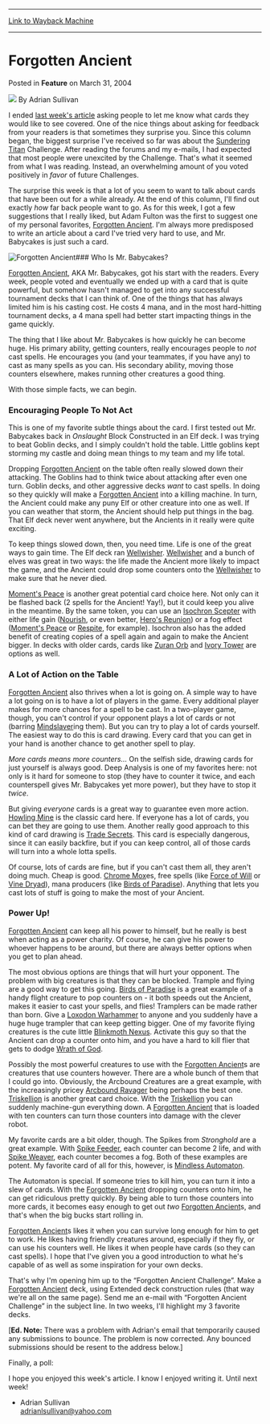 
---
[Link to Wayback Machine](https://web.archive.org/web/20201112013306/https://magic.wizards.com/en/articles/archive/feature/forgotten-ancient-2004-03-31)

[_metadata_:author]:- "Adrian Sullivan"
[_metadata_:description]:- "I ended last week's article asking people to let me know what cards they would like to see covered. One of the nice things about asking for feedback from your readers is that sometimes they surprise you. Since this column began, the biggest surprise I've received so far was about the Sundering Titan Challenge. After reading the forums and my e-mails, I had expected that most people were unexcited by the Challenge. That's what it seemed from what I was reading."
[_metadata_:generator]:- "Drupal 7 (http://drupal.org)"
[_metadata_:publish_date]:- "2004-03-31"
[_metadata_:title]:- "Forgotten Ancient"
[_metadata_:wayback_capture_timestamp]:- "2020-11-12 01:33:06+00:00"
[_metadata_:wayback_raw_url]:- "https://web.archive.org/web/20201112013306id_/https://magic.wizards.com/en/articles/archive/feature/forgotten-ancient-2004-03-31"
[_metadata_:wayback_url]:- "https://magic.wizards.com/en/articles/archive/feature/forgotten-ancient-2004-03-31"
---


Forgotten Ancient
=================



 Posted in **Feature**
 on March 31, 2004 






![](https://media.magic.wizards.com/styles/auth_small/public/images/person/authorpic_adriansullivan.jpg)
By Adrian Sullivan











I ended [last week's article](/en/articles/archive/echoing-truth-2004-03-24) asking people to let me know what cards they would like to see covered. One of the nice things about asking for feedback from your readers is that sometimes they surprise you. Since this column began, the biggest surprise I've received so far was about the [Sundering Titan](http://gatherer.wizards.com/Pages/Card/Details.aspx?name=Sundering+Titan) Challenge. After reading the forums and my e-mails, I had expected that most people were unexcited by the Challenge. That's what it seemed from what I was reading. Instead, an overwhelming amount of you voted positively in *favor* of future Challenges.

The surprise this week is that a lot of you seem to want to talk about cards that have been out for a while already. At the end of this column, I'll find out exactly *how* far back people want to go. As for this week, I got a few suggestions that I really liked, but Adam Fulton was the first to suggest one of my personal favorites, [Forgotten Ancient](http://gatherer.wizards.com/Pages/Card/Details.aspx?name=Forgotten+Ancient). I'm always more predisposed to write an article about a card I've tried very hard to use, and Mr. Babycakes is just such a card.

![Forgotten Ancient](http://gatherer.wizards.com/Handlers/Image.ashx?type=card&name=Forgotten+Ancient)### Who Is Mr. Babycakes?

[Forgotten Ancient](http://gatherer.wizards.com/Pages/Card/Details.aspx?name=Forgotten+Ancient), AKA Mr. Babycakes, got his start with the readers. Every week, people voted and eventually we ended up with a card that is quite powerful, but somehow hasn't managed to get into any successful tournament decks that I can think of. One of the things that has always limited him is his casting cost. He costs 4 mana, and in the most hard-hitting tournament decks, a 4 mana spell had better start impacting things in the game quickly.

The thing that I like about Mr. Babycakes is how quickly he can become huge. His primary ability, getting counters, really encourages people to *not* cast spells. He encourages you (and your teammates, if you have any) to cast as many spells as you can. His secondary ability, moving those counters elsewhere, makes running other creatures a good thing.

With those simple facts, we can begin.

### Encouraging People To Not Act

This is one of my favorite subtle things about the card. I first tested out Mr. Babycakes back in *Onslaught* Block Constructed in an Elf deck. I was trying to beat Goblin decks, and I simply couldn't hold the table. Little goblins kept storming my castle and doing mean things to my team and my life total. 

Dropping [Forgotten Ancient](http://gatherer.wizards.com/Pages/Card/Details.aspx?name=Forgotten+Ancient) on the table often really slowed down their attacking. The Goblins had to think twice about attacking after even one turn. Goblin decks, and other aggressive decks *want* to cast spells. In doing so they quickly will make a [Forgotten Ancient](http://gatherer.wizards.com/Pages/Card/Details.aspx?name=Forgotten+Ancient) into a killing machine. In turn, the Ancient could make any puny Elf or other creature into one as well. If you can weather that storm, the Ancient should help put things in the bag. That Elf deck never went anywhere, but the Ancients in it really were quite exciting.

To keep things slowed down, then, you need time. Life is one of the great ways to gain time. The Elf deck ran [Wellwisher](http://gatherer.wizards.com/Pages/Card/Details.aspx?name=Wellwisher). [Wellwisher](http://gatherer.wizards.com/Pages/Card/Details.aspx?name=Wellwisher) and a bunch of elves was great in two ways: the life made the Ancient more likely to impact the game, and the Ancient could drop some counters onto the [Wellwisher](http://gatherer.wizards.com/Pages/Card/Details.aspx?name=Wellwisher) to make sure that he never died.

[Moment's Peace](http://gatherer.wizards.com/Pages/Card/Details.aspx?name=Moment%27s+Peace) is another great potential card choice here. Not only can it be flashed back (2 spells for the Ancient! Yay!), but it could keep you alive in the meantime. By the same token, you can use an [Isochron Scepter](http://gatherer.wizards.com/Pages/Card/Details.aspx?name=Isochron+Scepter) with either life gain ([Nourish](http://gatherer.wizards.com/Pages/Card/Details.aspx?name=Nourish), or even better, [Hero's Reunion](http://gatherer.wizards.com/Pages/Card/Details.aspx?name=Hero%27s+Reunion)) or a fog effect ([Moment's Peace](http://gatherer.wizards.com/Pages/Card/Details.aspx?name=Moment%27s+Peace) or [Respite](http://gatherer.wizards.com/Pages/Card/Details.aspx?name=Respite), for example). Isochron also has the added benefit of creating copies of a spell again and again to make the Ancient bigger. In decks with older cards, cards like [Zuran Orb](http://gatherer.wizards.com/Pages/Card/Details.aspx?name=Zuran+Orb) and [Ivory Tower](http://gatherer.wizards.com/Pages/Card/Details.aspx?name=Ivory+Tower) are options as well.

### A Lot of Action on the Table

[Forgotten Ancient](http://gatherer.wizards.com/Pages/Card/Details.aspx?name=Forgotten+Ancient) also thrives when a lot is going on. A simple way to have a lot going on is to have a lot of players in the game. Every additional player makes for more chances for a spell to be cast. In a two-player game, though, you can't control if your opponent plays a lot of cards or not (barring [Mindslaver](http://gatherer.wizards.com/Pages/Card/Details.aspx?name=Mindslaver)ing them). But you can try to play a lot of cards yourself. The easiest way to do this is card drawing. Every card that you can get in your hand is another chance to get another spell to play. 

  
*More cards means more counters…*
On the selfish side, drawing cards for just yourself is always good. Deep Analysis is one of my favorites here: not only is it hard for someone to stop (they have to counter it twice, and each counterspell gives Mr. Babycakes yet more power), but they have to stop it *twice*.

But giving *everyone* cards is a great way to guarantee even more action. [Howling Mine](http://gatherer.wizards.com/Pages/Card/Details.aspx?name=Howling+Mine) is the classic card here. If everyone has a lot of cards, you can bet they are going to use them. Another really good approach to this kind of card drawing is [Trade Secrets](http://gatherer.wizards.com/Pages/Card/Details.aspx?name=Trade+Secrets). This card is especially dangerous, since it can easily backfire, but if you can keep control, all of those cards will turn into a whole lotta spells.

Of course, lots of cards are fine, but if you can't cast them all, they aren't doing much. Cheap is good. [Chrome Mox](http://gatherer.wizards.com/Pages/Card/Details.aspx?name=Chrome+Mox)es, free spells (like [Force of Will](http://gatherer.wizards.com/Pages/Card/Details.aspx?name=Force+of+Will) or [Vine Dryad](http://gatherer.wizards.com/Pages/Card/Details.aspx?name=Vine+Dryad)), mana producers (like [Birds of Paradise](http://gatherer.wizards.com/Pages/Card/Details.aspx?name=Birds+of+Paradise)). Anything that lets you cast lots of stuff is going to make the most of your Ancient.

### Power Up!

[Forgotten Ancient](http://gatherer.wizards.com/Pages/Card/Details.aspx?name=Forgotten+Ancient) can keep all his power to himself, but he really is best when acting as a power charity. Of course, he can give his power to whoever happens to be around, but there are always better options when you get to plan ahead.

The most obvious options are things that will hurt your opponent. The problem with big creatures is that they can be blocked. Trample and flying are a good way to get this going. [Birds of Paradise](http://gatherer.wizards.com/Pages/Card/Details.aspx?name=Birds+of+Paradise) is a great example of a handy flight creature to pop counters on - it both speeds out the Ancient, makes it easier to cast your spells, and flies! Tramplers can be made rather than born. Give a [Loxodon Warhammer](http://gatherer.wizards.com/Pages/Card/Details.aspx?name=Loxodon+Warhammer) to anyone and you suddenly have a huge huge trampler that can keep getting bigger. One of my favorite flying creatures is the cute little [Blinkmoth Nexus](http://gatherer.wizards.com/Pages/Card/Details.aspx?name=Blinkmoth+Nexus). Activate this guy so that the Ancient can drop a counter onto him, and you have a hard to kill flier that gets to dodge [Wrath of God](http://gatherer.wizards.com/Pages/Card/Details.aspx?name=Wrath+of+God).

Possibly the most powerful creatures to use with the [Forgotten Ancient](http://gatherer.wizards.com/Pages/Card/Details.aspx?name=Forgotten+Ancient)s are creatures that use counters however. There are a whole bunch of them that I could go into. Obviously, the Arcbound Creatures are a great example, with the increasingly pricey [Arcbound Ravager](http://gatherer.wizards.com/Pages/Card/Details.aspx?name=Arcbound+Ravager) being perhaps the best one. [Triskellion](http://gatherer.wizards.com/Pages/Card/Details.aspx?name=Triskellion) is another great card choice. With the [Triskellion](http://gatherer.wizards.com/Pages/Card/Details.aspx?name=Triskellion) you can suddenly machine-gun everything down. A [Forgotten Ancient](http://gatherer.wizards.com/Pages/Card/Details.aspx?name=Forgotten+Ancient) that is loaded with ten counters can turn those counters into damage with the clever robot.

My favorite cards are a bit older, though. The Spikes from *Stronghold* are a great example. With [Spike Feeder](http://gatherer.wizards.com/Pages/Card/Details.aspx?name=Spike+Feeder), each counter can become 2 life, and with [Spike Weaver](http://gatherer.wizards.com/Pages/Card/Details.aspx?name=Spike+Weaver), each counter becomes a fog. Both of these examples are potent. My favorite card of all for this, however, is [Mindless Automaton](http://gatherer.wizards.com/Pages/Card/Details.aspx?name=Mindless+Automaton).

The Automaton is special. If someone tries to kill him, you can turn it into a slew of cards. With the [Forgotten Ancient](http://gatherer.wizards.com/Pages/Card/Details.aspx?name=Forgotten+Ancient) dropping counters onto him, he can get ridiculous pretty quickly. By being able to turn those counters into more cards, it becomes easy enough to get out *two* [Forgotten Ancient](http://gatherer.wizards.com/Pages/Card/Details.aspx?name=Forgotten+Ancient)s, and that's when the big bucks start rolling in. 

[Forgotten Ancient](http://gatherer.wizards.com/Pages/Card/Details.aspx?name=Forgotten+Ancient)s likes it when you can survive long enough for him to get to work. He likes having friendly creatures around, especially if they fly, or can use his counters well. He likes it when people have cards (so they can cast spells). I hope that I've given you a good introduction to what he's capable of as well as some inspiration for your own decks.

That's why I'm opening him up to the “Forgotten Ancient Challenge”. Make a [Forgotten Ancient](http://gatherer.wizards.com/Pages/Card/Details.aspx?name=Forgotten+Ancient) deck, using Extended deck construction rules (that way we're all on the same page). Send me an e-mail with “Forgotten Ancient Challenge” in the subject line. In two weeks, I'll highlight my 3 favorite decks.

[**Ed. Note:** There was a problem with Adrian's email that temporarily caused any submissions to bounce. The problem is now corrected. Any bounced submissions should be resent to the address below.]

Finally, a poll:

I hope you enjoyed this week's article. I know I enjoyed writing it. Until next week!

- Adrian Sullivan  
adrianlsullivan@yahoo.com







